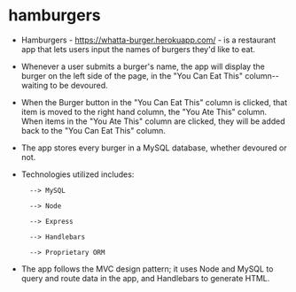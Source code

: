 # hamburgers* Hamburgers - https://whatta-burger.herokuapp.com/ - is a restaurant app that lets users input the names of burgers they'd like to eat.* Whenever a user submits a burger's name, the app will display the burger on the left side of the page, in the "You Can Eat This" column-- waiting to be devoured.* When the Burger button in the "You Can Eat This" column is clicked, that item is moved to the right hand column, the "You Ate This" column. When items in the "You Ate This" column  are clicked, they will be added back to the "You Can Eat This" column.* The app stores every burger in a MySQL database, whether devoured or not.* Technologies utilized includes:		--> MySQL		--> Node		--> Express		--> Handlebars		--> Proprietary ORM *  The app follows the MVC design pattern; it uses Node and MySQL to query and route data in the app, and Handlebars to generate HTML.